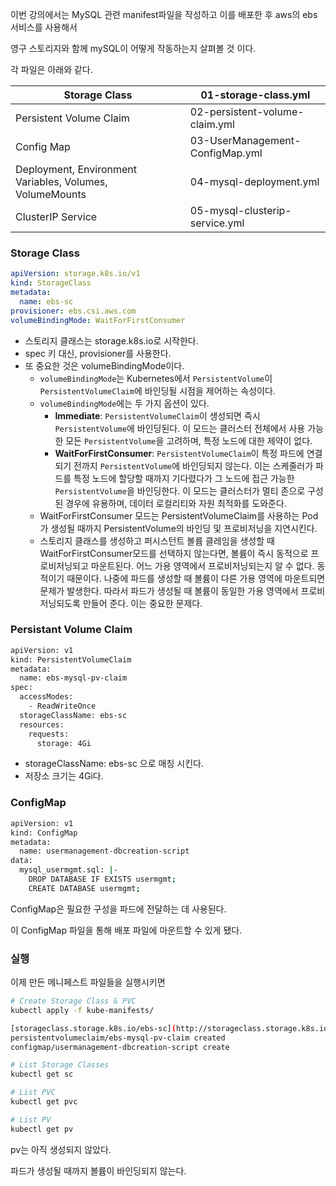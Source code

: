 이번 강의에서는 MySQL 관련 manifest파일을 작성하고 이를 배포한 후 aws의 ebs 서비스를 사용해서

영구 스토리지와 함께 mySQL이 어떻게 작동하는지 살펴볼 것 이다.

각 파일은 아래와 같다.

| Storage Class | 01-storage-class.yml |
| --- | --- |
| Persistent Volume Claim | 02-persistent-volume-claim.yml |
| Config Map | 03-UserManagement-ConfigMap.yml |
| Deployment, Environment Variables, Volumes, VolumeMounts | 04-mysql-deployment.yml |
| ClusterIP Service | 05-mysql-clusterip-service.yml |

### Storage Class

```yaml
apiVersion: storage.k8s.io/v1
kind: StorageClass
metadata: 
  name: ebs-sc
provisioner: ebs.csi.aws.com
volumeBindingMode: WaitForFirstConsumer 
```

- 스토리지 클래스는 storage.k8s.io로 시작한다.
- spec 키 대신, provisioner를 사용한다.
- 또 중요한 것은 volumeBindingMode이다.
    - `volumeBindingMode`는 Kubernetes에서 `PersistentVolume`이 `PersistentVolumeClaim`에 바인딩될 시점을 제어하는 속성이다.
    - `volumeBindingMode`에는 두 가지 옵션이 있다.
        - **Immediate**: `PersistentVolumeClaim`이 생성되면 즉시 `PersistentVolume`에 바인딩된다. 이 모드는 클러스터 전체에서 사용 가능한 모든 `PersistentVolume`을 고려하며, 특정 노드에 대한 제약이 없다.
        - **WaitForFirstConsumer**: `PersistentVolumeClaim`이 특정 파드에 연결되기 전까지 `PersistentVolume`에 바인딩되지 않는다. 이는 스케줄러가 파드를 특정 노드에 할당할 때까지 기다렸다가 그 노드에 접근 가능한 `PersistentVolume`을 바인딩한다. 이 모드는 클러스터가 멀티 존으로 구성된 경우에 유용하며, 데이터 로컬리티와 자원 최적화를 도와준다.
    - WaitForFirstConsumer 모드는 PersistentVolumeClaim를 사용하는 Pod가 생성될 때까지 PersistentVolume의 바인딩 및 프로비저닝을 지연시킨다.
    - 스토리지 클래스를 생성하고 퍼시스턴트 볼륨 클레임을 생성할 때 WaitForFirstConsumer모드를 선택하지 않는다면, 볼륨이 즉시 동적으로 프로비저닝되고 마운트된다. 어느 가용 영역에서 프로비저닝되는지 알 수 없다. 동적이기 때문이다. 나중에 파드를 생성할 때 볼륨이 다른 가용 영역에 마운트되면 문제가 발생한다. 따라서 파드가 생성될 때 볼륨이 동일한 가용 영역에서 프로비저닝되도록 만들어 준다. 이는 중요한 문제다.

### Persistant Volume Claim

```bash
apiVersion: v1
kind: PersistentVolumeClaim
metadata:
  name: ebs-mysql-pv-claim
spec: 
  accessModes:
    - ReadWriteOnce
  storageClassName: ebs-sc
  resources: 
    requests:
      storage: 4Gi
```

- storageClassName: ebs-sc 으로 매칭 시킨다.
- 저장소 크기는 4Gi다.

### ConfigMap

```bash
apiVersion: v1
kind: ConfigMap
metadata:
  name: usermanagement-dbcreation-script
data: 
  mysql_usermgmt.sql: |-
    DROP DATABASE IF EXISTS usermgmt;
    CREATE DATABASE usermgmt; 
```

ConfigMap은 필요한 구성을 파드에 전달하는 데 사용된다.

이 ConfigMap 파일을 통해 배포 파일에 마운트할 수 있게 됐다.

### 실행

이제 만든 메니페스트 파일들을 실행시키면

```bash
# Create Storage Class & PVC
kubectl apply -f kube-manifests/

[storageclass.storage.k8s.io/ebs-sc](http://storageclass.storage.k8s.io/ebs-sc) created
persistentvolumeclaim/ebs-mysql-pv-claim created
configmap/usermanagement-dbcreation-script create

# List Storage Classes
kubectl get sc

# List PVC
kubectl get pvc 

# List PV
kubectl get pv
```

pv는 아직 생성되지 않았다.

파드가 생성될 때까지 볼륨이 바인딩되지 않는다.